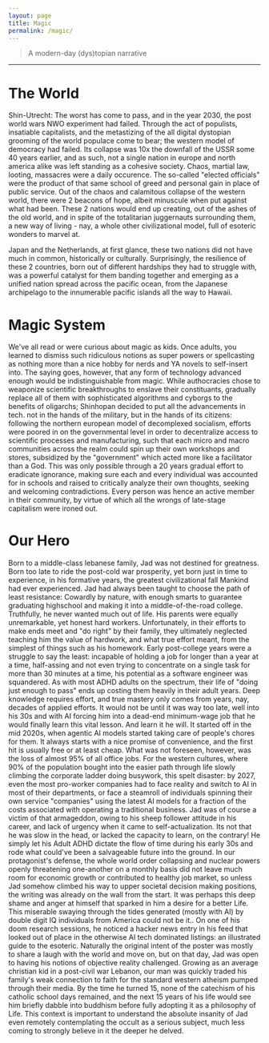 ```yaml
---
layout: page
title: Magic
permalink: /magic/
---
```


> A modern-day (dys)topian narrative

---

# The World

Shin-Utrecht: The worst has come to pass, and in the year 2030, the post world wars NWO experiment had failed. Through the act of populists, insatiable capitalists, and the metastizing of the all digital dystopian grooming of the world populace come to bear; the western model of democracy had failed. Its collapse was 10x the downfall of the USSR some 40 years earlier, and as such, not a single nation in europe and north america alike was left standing as a cohesive society. Chaos, martial law, looting, massacres were a daily occurence. The so-called "elected officials" were the product of that same school of greed and personal gain in place of public service. 
Out of the chaos and calamitous collapse of the western world, there were 2 beacons of hope, albeit minuscule when put against what had been. These 2 nations would end up creating, out of the ashes of the old world, and in spite of the totalitarian juggernauts surrounding them, a new way of living - nay, a whole other civilizational model, full of esoteric wonders to marvel at.

Japan and the Netherlands, at first glance, these two nations did not have much in common, historically or culturally. Surprisingly, the resilience of these 2 countries, born out of different hardships they had to struggle with, was a powerful catalyst for them banding together and emerging as a unified nation spread across the pacific ocean, from the Japanese archipelago to the innumerable pacific islands all the way to Hawaii. 

# Magic System

We've all read or were curious about magic as kids. Once adults, you learned to dismiss such ridiculous notions as super powers or spellcasting as nothing more than a nice hobby for nerds and YA novels to self-insert into. The saying goes, however, that any form of technology advanced enough would be indistinguishable from magic. While authocracies chose to weaponize scientific breakthroughs to enslave their constituants, gradually replace all of them with sophisticated algorithms and cyborgs to the benefits of oligarchs; Shinhopan decided to put all the advancements in tech. not in the hands of the military, but in the hands of its citizens: following the northern european model of decomplexed socialism, efforts were poored in on the governmental level in order to decentralize access to scientific processes and manufacturing, such that each micro and macro communities across the realm could spin up their own workshops and stores, subsidized by the "government" which acted more like a facilitator than a God. This was only possible through a 20 years gradual effort to eradicate ignorance, making sure each and every individual was accounted for in schools and raised to critically analyze their own thoughts, seeking and welcoming contradictions. Every person was hence an active member in their community, by virtue of which all the wrongs of late-stage capitalism were ironed out.

# Our Hero

Born to a middle-class lebanese family, Jad was not destined for greatness. Born too late to ride the post-cold war prosperity, yet born just in time to experience, in his formative years, the greatest civilizational fall Mankind had ever experienced. Jad had always been taught to choose the path of least resistance: Cowardly by nature, with enough smarts to guarantee graduating highschool and making it into a middle-of-the-road college. Truthfully, he never wanted much out of life. His parents were equally unremarkable, yet honest hard workers. Unfortunately, in their efforts to make ends meet and "do right" by their family, they ultimately neglected teaching him the value of hardwork, and what true effort meant, from the simplest of things such as his homework. Early post-college years were a struggle to say the least: incapable of holding a job for longer than a year at a time, half-assing and not even trying to concentrate on a single task for more than 30 minutes at a time, his potential as a software engineer was squandered. As with most ADHD adults on the spectrum, their life of "doing just enough to pass" ends up costing them heavily in their adult years. Deep knowledge requires effort, and true mastery only comes from years, nay, decades of applied efforts. It would not be until it was way too late, well into his 30s and with AI forcing him into a dead-end minimum-wage job that he would finally learn this vital lesson.
And learn it he will. It started off in the mid 2020s, when agentic AI models started taking care of people's chores for them. It always starts with a nice promise of convenience, and the first hit is usually free or at least cheap. What was not foreseen, however, was the loss of almost 95% of all office jobs. For the western cultures, where 90% of the population bought into the easier path through life slowly climbing the corporate ladder doing busywork, this spelt disaster: by 2027, even the most pro-worker companies had to face reality and switch to AI in most of their departments, or face a steamroll of individuals spinning their own service "companies" using the latest AI models for a fraction of the costs associated with operating a traditional business. Jad was of course a victim of that armageddon, owing to his sheep follower attitude in his career, and lack of urgency when it came to self-actualization. Its not that he was slow in the head, or lacked the capacity to learn, on the contrary! He simply let his Adult ADHD dictate the flow of time during his early 30s and rode what could've been a salvageable future into the ground. 
In our protagonist's defense, the whole world order collapsing and nuclear powers openly threatening one-another on a monthly basis did not leave much room for economic growth or contributed to healthy job market, so unless Jad somehow climbed his way to upper societal decision making positions, the writing was already on the wall from the start. 
It was perhaps this deep shame and anger at himself that sparked in him a desire for a better Life. This miserable swaying through the tides generated (mostly with AI) by double digit IQ individuals from America could not be it.. On one of his doom research sessions, he noticed a hacker news entry in his feed that looked out of place in the otherwise AI tech dominated listings: an illustrated guide to the esoteric. Naturally the original intent of the poster was mostly to share a laugh with the world and move on, but on that day, Jad was open to having his notions of objective reality challenged. Growing as an average christian kid in a post-civil war Lebanon, our man was quickly traded his family's weak connection to faith for the standard western atheism pumped through their media. By the time he turned 15, none of the catechism of his catholic school days remained, and the next 15 years of his life would see him briefly dabble into buddhism before fully adopting it as a philosophy of Life. This context is important to understand the absolute insanity of Jad even remotely contemplating the occult as a serious subject, much less coming to strongly believe in it the deeper he delved.